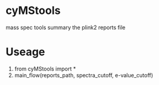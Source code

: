 # cyMStools
mass spec tools
summary the plink2 reports file
# Useage 
1. from cyMStools import *
2. main_flow(reports_path, spectra_cutoff, e-value_cutoff)
